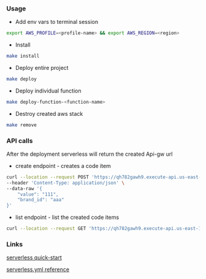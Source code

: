 ### Usage

- Add env vars to terminal session  
```bash
export AWS_PROFILE=<profile-name> && export AWS_REGION=<region>
```

- Install  
```bash
make install
```

- Deploy entire project  
```bash
make deploy
```

- Deploy individual function  
```bash
make deploy-function-<function-name>
```

- Destroy created aws stack  
```bash
make remove
```

### API calls

After the deployment serverless will return the created Api-gw url

- create endpoint - creates a code item  
```bash
curl --location --request POST 'https://qh782gawh9.execute-api.us-east-1.amazonaws.com/create' \
--header 'Content-Type: application/json' \
--data-raw '{
    "value": "111",
    "brand_id": "aaa"
}'
```

- list endpoint - list the created code items  
```bash
curl --location --request GET 'https://qh782gawh9.execute-api.us-east-1.amazonaws.com/list'
```

### Links

[serverless quick-start](https://www.serverless.com/framework/docs/providers/aws/guide/quick-start/)

[serverless.yml reference](https://www.serverless.com/framework/docs/providers/aws/guide/serverless.yml/)
